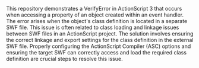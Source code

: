 This repository demonstrates a VerifyError in ActionScript 3 that occurs when accessing a property of an object created within an event handler. The error arises when the object's class definition is located in a separate SWF file. This issue is often related to class loading and linkage issues between SWF files in an ActionScript project. The solution involves ensuring the correct linkage and export settings for the class definition in the external SWF file.  Properly configuring the ActionScript Compiler (ASC) options and ensuring the target SWF can correctly access and load the required class definition are crucial steps to resolve this issue.